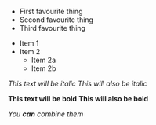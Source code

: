 - First favourite thing
- Second favourite thing
- Third favourite thing


* Item 1
* Item 2
  * Item 2a
  * Item 2b
  
  
*This text will be italic*
_This will also be italic_

**This text will be bold**
__This will also be bold__

_You **can** combine them_
